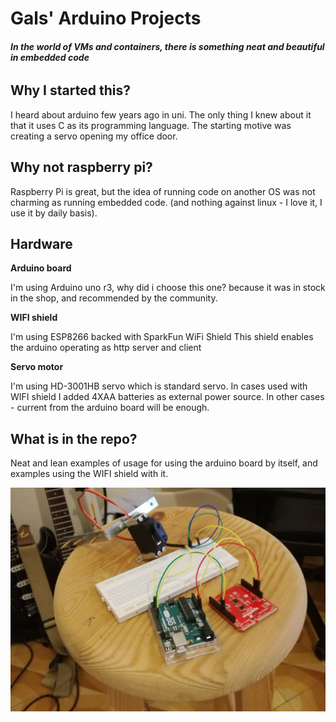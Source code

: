 # Gals' Arduino Projects

###### **In the world of VMs and containers, there is something neat and beautiful in embedded code**

## Why I started this?

I heard about arduino few years ago in uni. The only thing I knew about it that it uses C as its programming language.
The starting motive was creating a servo opening my office door.

## Why not raspberry pi?
Raspberry Pi is great, but the idea of running code on another OS was not charming as running embedded code.
(and nothing against linux - I love it, I use it by daily basis). 

## Hardware
**Arduino board**

I'm using Arduino uno r3, why did i choose this one? because it was in stock in the shop, and recommended by the community.

**WIFI shield**

I'm using ESP8266 backed with SparkFun WiFi Shield
This shield enables the arduino operating as http server and client

**Servo motor**

I'm using HD-3001HB servo which is standard servo. In cases used with WIFI shield I added 4XAA batteries as external power source. 
In other cases - current from the arduino board will be enough.

## What is in the repo?
Neat and lean examples of usage for using the arduino board by itself, and examples using the WIFI shield with it.





![Alt text](intro.jpg?raw=true "Optional Title")